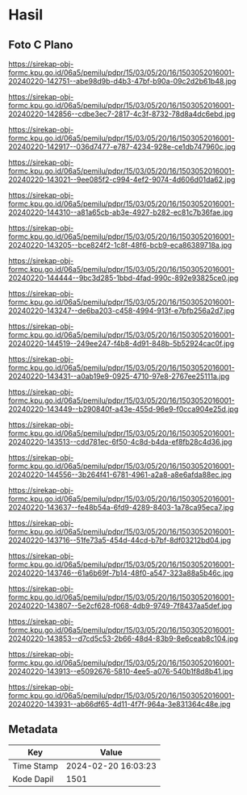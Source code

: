 # Hasil

## Foto C Plano

https://sirekap-obj-formc.kpu.go.id/06a5/pemilu/pdpr/15/03/05/20/16/1503052016001-20240220-142751--abe98d9b-d4b3-47bf-b90a-09c2d2b61b48.jpg

https://sirekap-obj-formc.kpu.go.id/06a5/pemilu/pdpr/15/03/05/20/16/1503052016001-20240220-142856--cdbe3ec7-2817-4c3f-8732-78d8a4dc6ebd.jpg

https://sirekap-obj-formc.kpu.go.id/06a5/pemilu/pdpr/15/03/05/20/16/1503052016001-20240220-142917--036d7477-e787-4234-928e-ce1db747960c.jpg

https://sirekap-obj-formc.kpu.go.id/06a5/pemilu/pdpr/15/03/05/20/16/1503052016001-20240220-143021--9ee085f2-c994-4ef2-9074-4d606d01da62.jpg

https://sirekap-obj-formc.kpu.go.id/06a5/pemilu/pdpr/15/03/05/20/16/1503052016001-20240220-144310--a81a65cb-ab3e-4927-b282-ec81c7b36fae.jpg

https://sirekap-obj-formc.kpu.go.id/06a5/pemilu/pdpr/15/03/05/20/16/1503052016001-20240220-143205--bce824f2-1c8f-48f6-bcb9-eca86389718a.jpg

https://sirekap-obj-formc.kpu.go.id/06a5/pemilu/pdpr/15/03/05/20/16/1503052016001-20240220-144444--9bc3d285-1bbd-4fad-990c-892e93825ce0.jpg

https://sirekap-obj-formc.kpu.go.id/06a5/pemilu/pdpr/15/03/05/20/16/1503052016001-20240220-143247--de6ba203-c458-4994-913f-e7bfb256a2d7.jpg

https://sirekap-obj-formc.kpu.go.id/06a5/pemilu/pdpr/15/03/05/20/16/1503052016001-20240220-144519--249ee247-f4b8-4d91-848b-5b52924cac0f.jpg

https://sirekap-obj-formc.kpu.go.id/06a5/pemilu/pdpr/15/03/05/20/16/1503052016001-20240220-143431--a0ab19e9-0925-4710-97e8-2767ee25111a.jpg

https://sirekap-obj-formc.kpu.go.id/06a5/pemilu/pdpr/15/03/05/20/16/1503052016001-20240220-143449--b290840f-a43e-455d-96e9-f0cca904e25d.jpg

https://sirekap-obj-formc.kpu.go.id/06a5/pemilu/pdpr/15/03/05/20/16/1503052016001-20240220-143513--cdd781ec-6f50-4c8d-b4da-ef8fb28c4d36.jpg

https://sirekap-obj-formc.kpu.go.id/06a5/pemilu/pdpr/15/03/05/20/16/1503052016001-20240220-144556--3b264f41-6781-4961-a2a8-a8e6afda88ec.jpg

https://sirekap-obj-formc.kpu.go.id/06a5/pemilu/pdpr/15/03/05/20/16/1503052016001-20240220-143637--fe48b54a-6fd9-4289-8403-1a78ca95eca7.jpg

https://sirekap-obj-formc.kpu.go.id/06a5/pemilu/pdpr/15/03/05/20/16/1503052016001-20240220-143716--51fe73a5-454d-44cd-b7bf-8df03212bd04.jpg

https://sirekap-obj-formc.kpu.go.id/06a5/pemilu/pdpr/15/03/05/20/16/1503052016001-20240220-143746--61a6b69f-7b14-48f0-a547-323a88a5b46c.jpg

https://sirekap-obj-formc.kpu.go.id/06a5/pemilu/pdpr/15/03/05/20/16/1503052016001-20240220-143807--5e2cf628-f068-4db9-9749-7f8437aa5def.jpg

https://sirekap-obj-formc.kpu.go.id/06a5/pemilu/pdpr/15/03/05/20/16/1503052016001-20240220-143853--d7cd5c53-2b66-48d4-83b9-8e6ceab8c104.jpg

https://sirekap-obj-formc.kpu.go.id/06a5/pemilu/pdpr/15/03/05/20/16/1503052016001-20240220-143913--e5092676-5810-4ee5-a076-540b1f8d8b41.jpg

https://sirekap-obj-formc.kpu.go.id/06a5/pemilu/pdpr/15/03/05/20/16/1503052016001-20240220-143931--ab66df65-4d11-4f7f-964a-3e831364c48e.jpg


## Metadata

| Key        | Value               |
| ---------- | ------------------- |
| Time Stamp | 2024-02-20 16:03:23 |
| Kode Dapil | 1501                |



